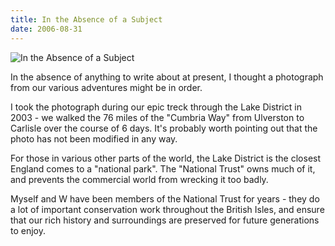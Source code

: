 ```yaml
---
title: In the Absence of a Subject
date: 2006-08-31
---
```


![In the Absence of a Subject](https://source.unsplash.com/qTpc0Vj4YoE/1600x900)

In the absence of anything to write about at present, I thought a photograph from our various adventures might be in order.

I took the photograph during our epic treck through the Lake District in 2003 - we walked the 76 miles of the "Cumbria Way" from Ulverston to Carlisle over the course of 6 days. It's probably worth pointing out that the photo has not been modified in any way.

For those in various other parts of the world, the Lake District is the closest England comes to a "national park". The "National Trust" owns much of it, and prevents the commercial world from wrecking it too badly.

Myself and W have been members of the National Trust for years - they do a lot of important conservation work throughout the British Isles, and ensure that our rich history and surroundings are preserved for future generations to enjoy.